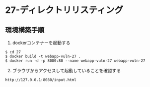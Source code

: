 # 27-ディレクトリリスティング

## 環境構築手順

1. dockerコンテナーを起動する

```
$ cd 27
$ docker build -t webapp-vuln-27 .
$ docker run -d -p 8080:80 --name webapp-vuln-27 webapp-vuln-27
```

2. ブラウザからアクセスして起動していることを確認する
```
http://127.0.0.1:8080/input.html
```
